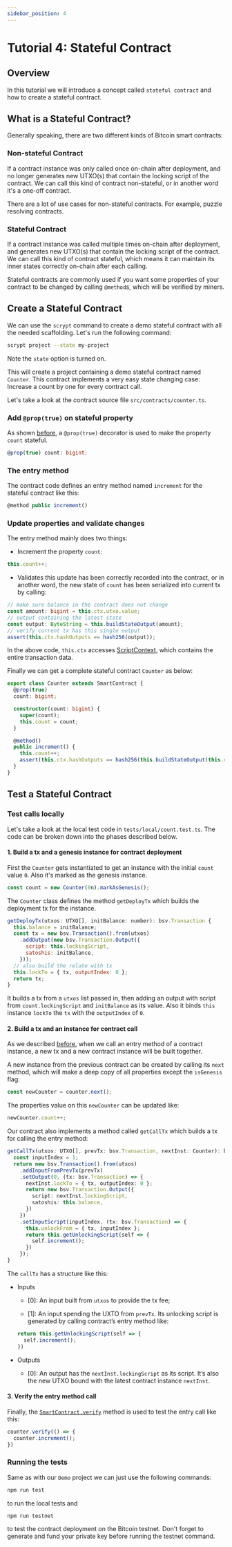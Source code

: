 ```yaml
---
sidebar_position: 4
---
```


# Tutorial 4: Stateful Contract

## Overview

In this tutorial we will introduce a concept called `stateful contract` and how to create a stateful contract.

## What is a Stateful Contract?

Generally speaking, there are two different kinds of Bitcoin smart contracts:

### Non-stateful Contract

If a contract instance was only called once on-chain after deployment, and no longer generates new UTXO(s) that contain the locking script of the contract. We can call this kind of contract non-stateful, or in another word it's a one-off contract.

There are a lot of use cases for non-stateful contracts. For example, puzzle resolving contracts.
 
### Stateful Contract

If a contract instance was called multiple times on-chain after deployment, and generates new UTXO(s) that contain the locking script of the contract. We can call this kind of contract stateful, which means it can maintain its inner states correctly on-chain after each calling.

Stateful contracts are commonly used if you want some properties of your contract to be changed by calling `@method`s, which will be verified by miners.

## Create a Stateful Contract

We can use the `scrypt` command to create a demo stateful contract with all the needed scaffolding. Let's run the following command:

```sh
scrypt project --state my-project
```

Note the `state` option is turned on.

This will create a project containing a demo stateful contract named `Counter`. This contract implements a very easy state changing case: Increase a count by one for every contract call.

Let's take a look at the contract source file `src/contracts/counter.ts`.

### Add `@prop(true)` on stateful property
As shown [before](../getting-started/how-to-write-a-contract.md#properties), a `@prop(true)` decorator is used to make the property `count` stateful. 

```ts
@prop(true) count: bigint;
```

### The entry method 

The contract code defines an entry method named `increment` for the stateful contract like this:

```ts
@method public increment()
```


### Update properties and validate changes

The entry method mainly does two things:

* Increment the property `count`: 

```js
this.count++;
```

* Validates this update has been correctly recorded into the contract, or in another word, the new state of `count` has been serialized into current tx by calling:

```ts
// make sure balance in the contract does not change
const amount: bigint = this.ctx.utxo.value;
// output containing the latest state
const output: ByteString = this.buildStateOutput(amount);
// verify current tx has this single output
assert(this.ctx.hashOutputs == hash256(output));
```

In the above code, `this.ctx` accesses [ScriptContext](../getting-started/what-is-scriptcontext.md), which contains the entire transaction data.


Finally we can get a complete stateful contract `Counter` as below:

```ts
export class Counter extends SmartContract {
  @prop(true)
  count: bigint;

  constructor(count: bigint) {
    super(count);
    this.count = count;
  }

  @method()
  public increment() {
    this.count++;
    assert(this.ctx.hashOutputs == hash256(this.buildStateOutput(this.ctx.utxo.value)));
  }
}
```

## Test a Stateful Contract

### Test calls locally

Let's take a look at the local test code in `tests/local/count.test.ts`. The code can be broken down into the phases described below.

#### 1. Build a tx and a genesis instance for contract deployment

First the `Counter` gets instantiated to get an instance with the initial `count` value `0`. Also it's marked as the genesis instance.

```js
const count = new Counter(0n).markAsGenesis();
``` 

The `Counter` class defines the method `getDeployTx` which builds the deployment tx for the instance.

```js
getDeployTx(utxos: UTXO[], initBalance: number): bsv.Transaction {
  this.balance = initBalance;
  const tx = new bsv.Transaction().from(utxos)
    .addOutput(new bsv.Transaction.Output({
      script: this.lockingScript,
      satoshis: initBalance,
    }));
  // also build the relate with tx
  this.lockTo = { tx, outputIndex: 0 };
  return tx;
}
```

It builds a tx from a `utxos` list passed in, then adding an output with script from `count.lockingScript` and `initBalance` as its value. Also it binds `this` instance `lockTo` the `tx` with the `outputIndex` of `0`.

#### 2. Build a tx and an instance for contract call

As we described [before](../getting-started/how-to-deploy-and-call-a-contract#concepts), when we call an entry method of a contract instance, a new tx and a new contract instance will be built together.

A new instance from the previous contract can be created by calling its `next` method, which will make a deep copy of all properties except the `isGenesis` flag:

```ts
const newCounter = counter.next();
```

The properties value on this `newCounter` can be updated like:

```ts
newCounter.count++;
```

Our contract also implements a method called `getCallTx` which builds a tx for calling the entry method:

```ts
getCallTx(utxos: UTXO[], prevTx: bsv.Transaction, nextInst: Counter): bsv.Transaction {
  const inputIndex = 1;
  return new bsv.Transaction().from(utxos)
    .addInputFromPrevTx(prevTx)
    .setOutput(0, (tx: bsv.Transaction) => {
      nextInst.lockTo = { tx, outputIndex: 0 };
      return new bsv.Transaction.Output({
        script: nextInst.lockingScript,
        satoshis: this.balance,
      })
    })
    .setInputScript(inputIndex, (tx: bsv.Transaction) => {
      this.unlockFrom = { tx, inputIndex };
      return this.getUnlockingScript(self => {
        self.increment();
      })
    });
}

```

The `callTx` has a structure like this:

* Inputs
	
  * [0]: An input built from `utxos` to provide the tx fee;

  * [1]: An input spending the UXTO from `prevTx`. Its unlocking script is generated by calling contract’s entry method like:

  ```ts
  return this.getUnlockingScript(self => {
    self.increment();
  })
  ```

* Outputs

	* [0]: An output has the  `nextInst.lockingScript` as its script. It’s also the new UTXO bound with the latest contract instance `nextInst`.

#### 3. Verify the entry method call

Finally, the [`SmartContract.verify`](../getting-started/how-to-test-a-contract.md#use-smartcontactverify-method) method is used to test the entry call like this:

```ts
counter.verify(() => {
  counter.increment();
})
```

### Running the tests

Same as with our `Demo` project we can just use the following commands:

```sh
npm run test
```

to run the local tests and

```sh
npm run testnet
```

to test the contract deployment on the Bitcoin testnet. Don't forget to generate and fund your private key before running the testnet command.
